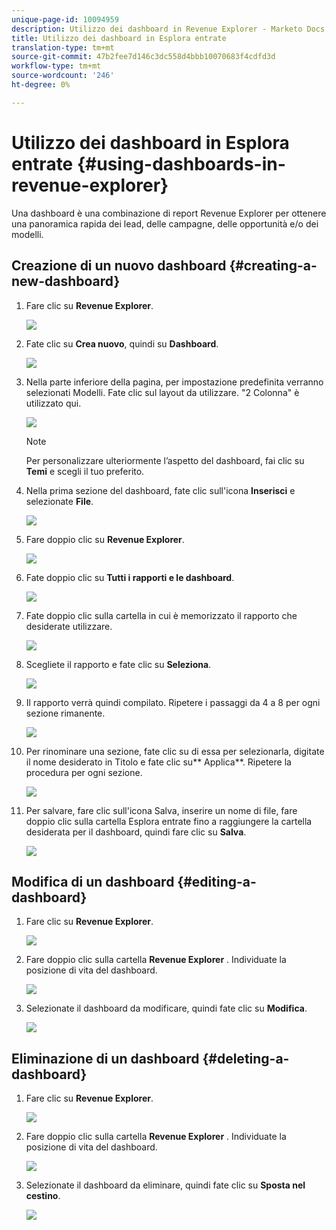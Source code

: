 ```yaml
---
unique-page-id: 10094959
description: Utilizzo dei dashboard in Revenue Explorer - Marketo Docs - Documentazione prodotto
title: Utilizzo dei dashboard in Esplora entrate
translation-type: tm+mt
source-git-commit: 47b2fee7d146c3dc558d4bbb10070683f4cdfd3d
workflow-type: tm+mt
source-wordcount: '246'
ht-degree: 0%

---
```



# Utilizzo dei dashboard in Esplora entrate {#using-dashboards-in-revenue-explorer}

Una dashboard è una combinazione di report Revenue Explorer per ottenere una panoramica rapida dei lead, delle campagne, delle opportunità e/o dei modelli.

## Creazione di un nuovo dashboard {#creating-a-new-dashboard}

1. Fare clic su **Revenue Explorer**.

   ![](assets/one.png)

1. Fate clic su **Crea nuovo**, quindi su **Dashboard**.

   ![](assets/two.png)

1. Nella parte inferiore della pagina, per impostazione predefinita verranno selezionati Modelli. Fate clic sul layout da utilizzare. &quot;2 Colonna&quot; è utilizzato qui.

   ![](assets/three.png)

   >[!NOTE]
   >
   >Per personalizzare ulteriormente l’aspetto del dashboard, fai clic su **Temi** e scegli il tuo preferito.

1. Nella prima sezione del dashboard, fate clic sull&#39;icona **Inserisci** e selezionate **File**.

   ![](assets/four.png)

1. Fare doppio clic su **Revenue Explorer**.

   ![](assets/five.png)

1. Fate doppio clic su **Tutti i rapporti e le dashboard**.

   ![](assets/six.png)

1. Fate doppio clic sulla cartella in cui è memorizzato il rapporto che desiderate utilizzare.

   ![](assets/seven.png)

1. Scegliete il rapporto e fate clic su **Seleziona**.

   ![](assets/eight.png)

1. Il rapporto verrà quindi compilato. Ripetere i passaggi da 4 a 8 per ogni sezione rimanente.

   ![](assets/nine.png)

1. Per rinominare una sezione, fate clic su di essa per selezionarla, digitate il nome desiderato in Titolo e fate clic su** Applica**. Ripetere la procedura per ogni sezione.

   ![](assets/ten.png)

1. Per salvare, fare clic sull&#39;icona Salva, inserire un nome di file, fare doppio clic sulla cartella Esplora entrate fino a raggiungere la cartella desiderata per il dashboard, quindi fare clic su **Salva**.

   ![](assets/eleven.png)

## Modifica di un dashboard {#editing-a-dashboard}

1. Fare clic su **Revenue Explorer**.

   ![](assets/one.png)

1. Fare doppio clic sulla cartella **Revenue Explorer** . Individuate la posizione di vita del dashboard.

   ![](assets/thirteen.png)

1. Selezionate il dashboard da modificare, quindi fate clic su **Modifica**.

   ![](assets/fourteen.png)

## Eliminazione di un dashboard {#deleting-a-dashboard}

1. Fare clic su **Revenue Explorer**.

   ![](assets/one.png)

1. Fare doppio clic sulla cartella **Revenue Explorer** . Individuate la posizione di vita del dashboard.

   ![](assets/thirteen.png)

1. Selezionate il dashboard da eliminare, quindi fate clic su **Sposta nel cestino**.

   ![](assets/fifteen.png)

